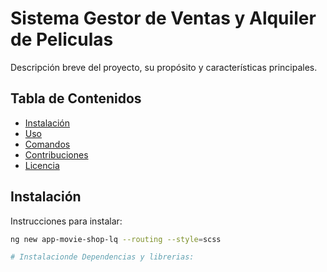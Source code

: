 # Sistema Gestor de Ventas y Alquiler de Peliculas

Descripción breve del proyecto, su propósito y características principales.

## Tabla de Contenidos
- [Instalación](#instalación)
- [Uso](#uso)
- [Comandos](#comandos)
- [Contribuciones](#contribuciones)
- [Licencia](#licencia)

## Instalación

Instrucciones para instalar:

```bash
ng new app-movie-shop-lq --routing --style=scss

# Instalacionde Dependencias y librerias:

